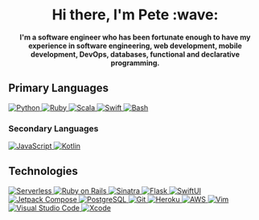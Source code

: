 <p>
  <h1 align="center">Hi there, I'm Pete :wave:</h1>
</p>

<p align="center">
  <strong>
    I'm a software engineer who has been fortunate enough to have my experience in software engineering, web development, mobile development, DevOps, databases, functional and declarative programming.
  </strong>
</p>

<h2>Primary Languages</h2>
<p>
  <a href="">
    <img src="https://img.shields.io/badge/python-3776Ab?style=for-the-badge&logo=python&logoColor=white" alt="Python" title="Python">
  </a>
  <a href="">
    <img src="https://img.shields.io/badge/ruby-9b111e?style=for-the-badge&logo=ruby&logoColor=white" alt="Ruby" title="Ruby">
  </a>
  <a href="">
    <img src="https://img.shields.io/badge/scala-dc322f?style=for-the-badge&logo=scala&logoColor=white" alt="Scala" title="Scala">
  </a>
  <a href="">
    <img src="https://img.shields.io/badge/swift-f05138?style=for-the-badge&logo=swift&logoColor=white" alt="Swift" title="Swift">
  </a>
  <a href="">
    <img src="https://img.shields.io/badge/bash-4eaa25?style=for-the-badge&logo=gnubash&logoColor=white" alt="Bash" title="Bash">
  </a>
</p>

<h3>Secondary Languages</h3>
<p>
  <a href="">
    <img src="https://img.shields.io/badge/javascript-ecdc67?style=for-the-badge&logo=javascript&logoColor=white" alt="JavaScript" title="JavaScript">
  </a>
  <a href="">
    <img src="https://img.shields.io/badge/kotlin-b22bdb?style=for-the-badge&logo=kotlin&logoColor=white" alt="Kotlin" title="Kotlin">
  </a>
</p>

<h2>Technologies</h2>
<p>
  <a href="">
    <img src="https://img.shields.io/badge/serverless-ea6358?style=for-the-badge&logo=serverless&logoColor=white" alt="Serverless" title="Serverless">
  </a>
  <a href="">
    <img src="https://img.shields.io/badge/ruby%20on%20rails-cc0000?style=for-the-badge&logo=rubyonrails&logoColor=white" alt="Ruby on Rails" title="Ruby on Rails">
  </a>
  <a href="">
    <img src="https://img.shields.io/badge/sinatra-c3beac?style=for-the-badge&logo=rubysinatra&logoColor=white" alt="Sinatra" title="Sinatra">
  </a>
  <a href="">
    <img src="https://img.shields.io/badge/flask-3776ab?style=for-the-badge&logo=flask&logoColor=white" alt="Flask" title="Flask">
  </a>  
  <a href="">
    <img src="https://img.shields.io/badge/swiftui-3c87f7?style=for-the-badge&logo=swift&logoColor=white" alt="SwiftUI" title="SwiftUI">
  </a>
  <a href="">
    <img src="https://img.shields.io/badge/jetpack%20compose-71d98c?style=for-the-badge&logo=jetpackcompose&logoColor=white" alt="Jetpack Compose" title="Jetpack Compose">
  </a>
  <a href="">
    <img src="https://img.shields.io/badge/postgresql-4169e1?style=for-the-badge&logo=postgresql&logoColor=white" alt="PostgreSQL" title="PostgreSQL">
  </a>
  <a href="">
    <img src="https://img.shields.io/badge/git-f05032?style=for-the-badge&logo=git&logoColor=white" alt="Git" title="Git">
  </a>
  <a href="">
    <img src="https://img.shields.io/badge/heroku-6567a5?style=for-the-badge&logo=heroku&logoColor=white" alt="Heroku" title="Heroku">
  </a>
  <a href="">
    <img src="https://img.shields.io/badge/aws-ff9900?style=for-the-badge&logo=amazonaws&logoColor=white" alt="AWS" title="AWS">
  </a>
  <a href="">
    <img src="https://img.shields.io/badge/vim-019733?style=for-the-badge&logo=vim&logoColor=white" alt="Vim" title="Vim">
  </a>
  <a href="">
    <img src="https://img.shields.io/badge/visual%20studio%20code-007acc?style=for-the-badge&logo=visualstudiocode&logoColor=white" alt="Visual Studio Code" title="Visual Studio Code">
  </a>
  <a href="">
    <img src="https://img.shields.io/badge/xcode-147efb?style=for-the-badge&logo=xcode&logoColor=white" alt="Xcode" title="Xcode">
  </a>
</p>

<!--
**Petesta/Petesta** is a ✨ _special_ ✨ repository because its `README.md` (this file) appears on your GitHub profile.

Here are some ideas to get you started:

- 🔭 I’m currently working on ...
- 🌱 I’m currently learning ...
- 👯 I’m looking to collaborate on ...
- 🤔 I’m looking for help with ...
- 💬 Ask me about ...
- 📫 How to reach me: ...
- 😄 Pronouns: ...
- ⚡ Fun fact: ...
-->
